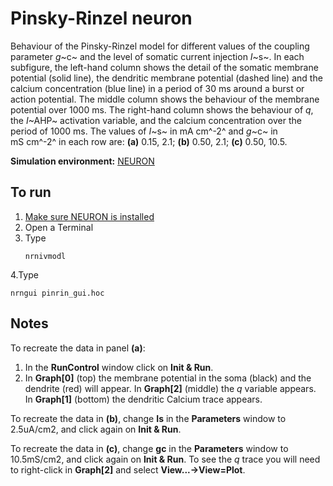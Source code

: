 # Pinsky-Rinzel neuron

Behaviour of the Pinsky-Rinzel model for different values of the
coupling parameter *g*~c~ and the level of somatic current injection
*I*~s~. In each subfigure, the left-hand column shows the detail of the
somatic membrane potential (solid line), the dendritic membrane
potential (dashed line) and the calcium concentration (blue line) in a
period of 30 ms around a burst or action potential. The middle column
shows the behaviour of the membrane potential over 1000 ms. The
right-hand column shows the behaviour of *q*, the *I*~AHP~ activation
variable, and the calcium concentration over the period of 1000 ms. The
values of *I*~s~ in mA cm^-2^ and *g*~c~ in mS cm^-2^ in each row are:
**(a)** 0.15, 2.1; **(b)** 0.50, 2.1; **(c)** 0.50, 10.5.

__Simulation environment:__ [NEURON](../../../NEURON)

## To run

1. [Make sure NEURON is installed](../../../NEURON)
2. Open a Terminal
3. Type
   ```
   nrnivmodl
   ```
4.Type
  ```
  nrngui pinrin_gui.hoc
  ```
## Notes

To recreate the data in panel **(a)**:

1.  In the **RunControl** window click on **Init & Run**.
2.  In **Graph\[0\]** (top) the membrane potential in the soma (black)
    and the dendrite (red) will appear. In **Graph\[2\]** (middle) the
    *q* variable appears. In **Graph\[1\]** (bottom) the dendritic
    Calcium trace appears.

To recreate the data in **(b)**, change **Is** in the **Parameters**
window to 2.5uA/cm2, and click again on **Init & Run**.

To recreate the data in **(c)**, change **gc** in the **Parameters**
window to 10.5mS/cm2, and click again on **Init & Run**. To see the
*q* trace you will need to right-click in **Graph\[2\]** and select
**View\...-\>View=Plot**.
